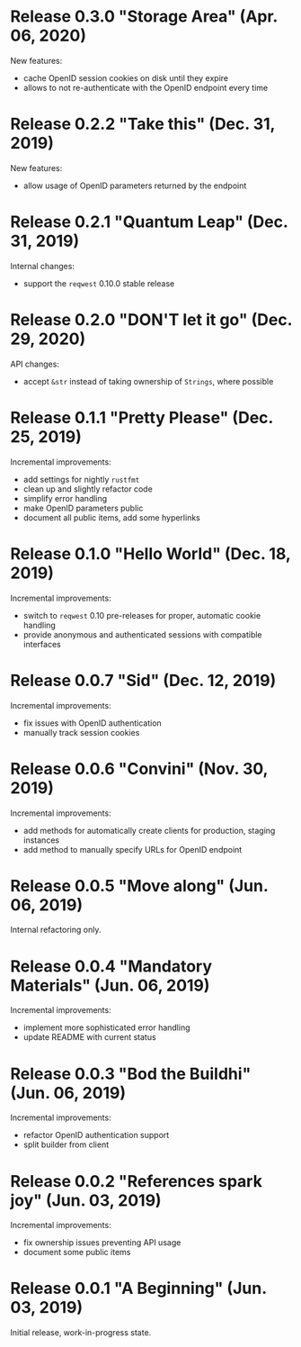 # Release 0.3.0 "Storage Area" (Apr. 06, 2020)

New features:

- cache OpenID session cookies on disk until they expire
- allows to not re-authenticate with the OpenID endpoint every time

# Release 0.2.2 "Take this" (Dec. 31, 2019)

New features:

- allow usage of OpenID parameters returned by the endpoint

# Release 0.2.1 "Quantum Leap" (Dec. 31, 2019)

Internal changes:

- support the `reqwest` 0.10.0 stable release

# Release 0.2.0 "DON'T let it go" (Dec. 29, 2020)

API changes:

- accept `&str` instead of taking ownership of `Strings`, where possible

# Release 0.1.1 "Pretty Please" (Dec. 25, 2019)

Incremental improvements:

- add settings for nightly `rustfmt`
- clean up and slightly refactor code
- simplify error handling
- make OpenID parameters public
- document all public items, add some hyperlinks

# Release 0.1.0 "Hello World" (Dec. 18, 2019)

Incremental improvements:

- switch to `reqwest` 0.10 pre-releases for proper, automatic cookie handling
- provide anonymous and authenticated sessions with compatible interfaces

# Release 0.0.7 "Sid" (Dec. 12, 2019)

Incremental improvements:

- fix issues with OpenID authentication
- manually track session cookies

# Release 0.0.6 "Convini" (Nov. 30, 2019)

Incremental improvements:

- add methods for automatically create clients for production, staging instances
- add method to manually specify URLs for OpenID endpoint

# Release 0.0.5 "Move along" (Jun. 06, 2019)

Internal refactoring only.

# Release 0.0.4 "Mandatory Materials" (Jun. 06, 2019)

Incremental improvements:

- implement more sophisticated error handling
- update README with current status

# Release 0.0.3 "Bod the Buildhi" (Jun. 06, 2019)

Incremental improvements:

- refactor OpenID authentication support
- split builder from client

# Release 0.0.2 "References spark joy" (Jun. 03, 2019)

Incremental improvements:

- fix ownership issues preventing API usage
- document some public items

# Release 0.0.1 "A Beginning" (Jun. 03, 2019)

Initial release, work-in-progress state.

